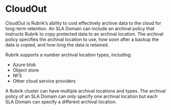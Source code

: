 # CloudOut

CloudOut is Rubrik’s ability to cost effectively archive data to the cloud for long-term retention. An SLA Domain can include an archival policy that instructs Rubrik to copy protected data to an archival location. The archival policy specifies the archival location to use, how soon after a backup the data is copied, and how long the data is retained.

Rubrik supports a number archival location types, including:

* Azure blob 
* Object store
* NFS
* Other cloud service providers

A Rubrik cluster can have multiple archival locations and types. The archival policy of an SLA Domain can only specify one archival location but each SLA Domain can specify a different archival location.

